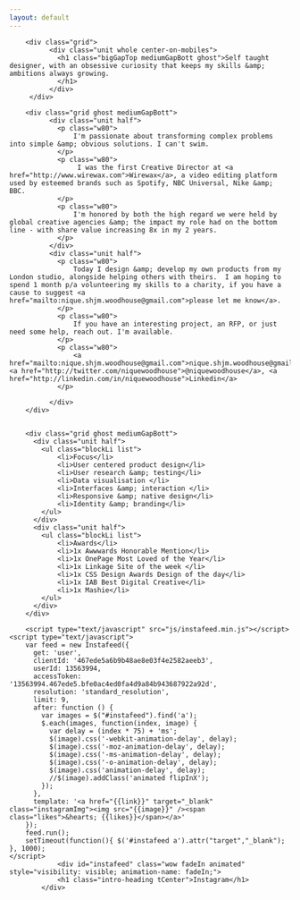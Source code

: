 ```yaml
---
layout: default
---
```





<div class="wider DeepBlueToBrightPurp">



		<div class="grid">
		      <div class="unit whole center-on-mobiles">
		        <h1 class="bigGapTop mediumGapBott ghost">Self taught designer, with an obsessive curiosity that keeps my skills &amp; ambitions always growing. 
		        </h1>
		      </div>
		 </div>

		<div class="grid ghost mediumGapBott">
		      <div class="unit half">
		        <p class="w80">
		        	I'm passionate about transforming complex problems into simple &amp; obvious solutions. I can't swim.
		        </p>
		        <p class="w80">
		        	 I was the first Creative Director at <a href="http://www.wirewax.com">Wirewax</a>, a video editing platform used by esteemed brands such as Spotify, NBC Universal, Nike &amp; BBC.  
				</p>
				<p class="w80">
		        	I'm honored by both the high regard we were held by global creative agencies &amp; the impact my role had on the bottom line - with share value increasing 8x in my 2 years. 
		        </p>
		      </div>
		      <div class="unit half">
		        <p class="w80">
		        	Today I design &amp; develop my own products from my London studio, alongside helping others with theirs.  I am hoping to spend 1 month p/a volunteering my skills to a charity, if you have a cause to suggest <a href="mailto:nique.shjm.woodhouse@gmail.com">please let me know</a>.
		        </p>
		        <p class="w80">
		        	If you have an interesting project, an RFP, or just need some help, reach out. I'm available. 
		        </p>
		        <p class="w80">
		        	<a href="mailto:nique.shjm.woodhouse@gmail.com">nique.shjm.woodhouse@gmail.com</a>, <a href="http://twitter.com/niquewoodhouse">@niquewoodhouse</a>, <a href="http://linkedin.com/in/niquewoodhouse">Linkedin</a>
		        </p>

		      </div>
		</div>		 


		<div class="grid ghost mediumGapBott">
	      <div class="unit half">
	        <ul class="blockLi list">
	        	<li>Focus</li>
	        	<li>User centered product design</li>
	        	<li>User research &amp; testing</li>
	        	<li>Data visualisation </li>
	        	<li>Interfaces &amp; interaction </li>
	        	<li>Responsive &amp; native design</li>
	        	<li>Identity &amp; branding</li>
	        </ul>
	      </div>
	      <div class="unit half">
	        <ul class="blockLi list">
	        	<li>Awards</li>
	        	<li>1x Awwwards Honorable Mention</li>
	        	<li>1x OnePage Most Loved of the Year</li>
	        	<li>1x Linkage Site of the week </li>
	        	<li>1x CSS Design Awards Design of the day</li>
	        	<li>1x IAB Best Digital Creative</li>
	        	<li>1x Mashie</li>
	        </ul>
	      </div>	      	      
	    </div>

</div>		

<div class="wider">

		<script type="text/javascript" src="js/instafeed.min.js"></script>  
  	<script type="text/javascript">
		var feed = new Instafeed({
		  get: 'user',
		  clientId: '467ede5a6b9b48ae8e03f4e2582aeeb3',
		  userId: 13563994,
		  accessToken: '13563994.467ede5.bfe0ac4ed0fa4d9a84b943687922a92d',
		  resolution: 'standard_resolution',
		  limit: 9,
		  after: function () {
		    var images = $("#instafeed").find('a');
		    $.each(images, function(index, image) {
		      var delay = (index * 75) + 'ms';
		      $(image).css('-webkit-animation-delay', delay);
		      $(image).css('-moz-animation-delay', delay);
		      $(image).css('-ms-animation-delay', delay);
		      $(image).css('-o-animation-delay', delay);
		      $(image).css('animation-delay', delay);
		      //$(image).addClass('animated flipInX');
		    });
		  },
		  template: '<a href="{{link}}" target="_blank" class="instagramImg"><img src="{{image}}" /><span class="likes">&hearts; {{likes}}</span></a>'
		});
		feed.run();
		setTimeout(function(){ $('#instafeed a').attr("target","_blank"); }, 1000);
	</script>
				<div id="instafeed" class="wow fadeIn animated" style="visibility: visible; animation-name: fadeIn;">
				<h1 class="intro-heading tCenter">Instagram</h1>
			</div>
</div>
